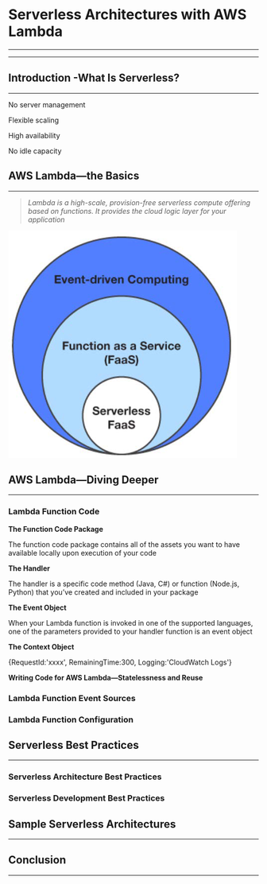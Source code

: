 # Serverless Architectures with AWS Lambda

---

---

## Introduction -What Is Serverless?

---

No server management

Flexible scaling

High availability

No idle capacity

## AWS Lambda—the Basics

---

> _Lambda is a high-scale, provision-free serverless compute offering based on functions. It provides the cloud logic layer for your application_

![](/assets/serverless1.png)

## AWS Lambda—Diving Deeper

---

### Lambda Function Code

**The Function Code Package**

The function code package contains all of the assets you want to have available locally upon execution of your code

**The Handler**

The handler is a specific code method \(Java, C\#\) or function \(Node.js, Python\) that you’ve created and included in your package

**The Event Object**

When your Lambda function is invoked in one of the supported languages, one of the parameters provided to your handler function is an event object

**The Context Object**

{RequestId:'xxxx', RemainingTime:300, Logging:'CloudWatch Logs'}

**Writing Code for AWS Lambda—Statelessness and Reuse**



### Lambda Function Event Sources

### Lambda Function Configuration

## Serverless Best Practices

---

### Serverless Architecture Best Practices

### Serverless Development Best Practices

## Sample Serverless Architectures

---

## Conclusion

---



